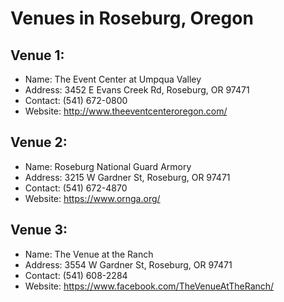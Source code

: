 
# Venues in Roseburg, Oregon

## Venue 1:
- Name: The Event Center at Umpqua Valley
- Address: 3452 E Evans Creek Rd, Roseburg, OR 97471
- Contact: (541) 672-0800
- Website: http://www.theeventcenteroregon.com/

## Venue 2:
- Name: Roseburg National Guard Armory
- Address: 3215 W Gardner St, Roseburg, OR 97471
- Contact: (541) 672-4870
- Website: https://www.ornga.org/

## Venue 3:
- Name: The Venue at the Ranch
- Address: 3554 W Gardner St, Roseburg, OR 97471
- Contact: (541) 608-2284
- Website: https://www.facebook.com/TheVenueAtTheRanch/

